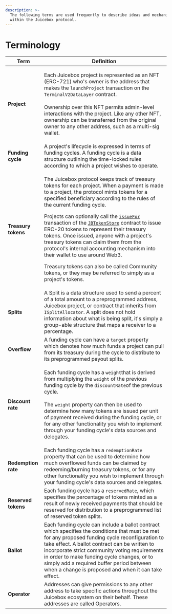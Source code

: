 ```yaml
---
description: >-
  The following terms are used frequently to describe ideas and mechanisms
  within the Juicebox protocol.
---
```


# Terminology

| Term                | Definition                                                                                                                                                                                                                                                                                                                                                                                                                                                                                                                                                                                                                                                                                                                                                                               |
| ------------------- | ---------------------------------------------------------------------------------------------------------------------------------------------------------------------------------------------------------------------------------------------------------------------------------------------------------------------------------------------------------------------------------------------------------------------------------------------------------------------------------------------------------------------------------------------------------------------------------------------------------------------------------------------------------------------------------------------------------------------------------------------------------------------------------------- |
| **Project**         | <p>Each Juicebox project is represented as an NFT (ERC-721) who's owner is the address that makes the <code>launchProject</code> transaction on the <code>TerminalV2DataLayer</code> contract.<br><br>Ownership over this NFT permits admin-level interactions with the project. Like any other NFT, ownership can be transferred from the original owner to any other address, such as a multi-sig wallet.</p>                                                                                                                                                                                                                                                                                                                                                                          |
| **Funding cycle**   | A project's lifecycle is expressed in terms of funding cycles. A funding cycle is a data structure outlining the time-locked rules according to which a project wishes to operate.                                                                                                                                                                                                                                                                                                                                                                                                                                                                                                                                                                                                       |
| **Treasury tokens** | <p>The Juicebox protocol keeps track of treasury tokens for each project. When a payment is made to a project, the protocol mints tokens for a specified beneficiary according to the rules of the current funding cycle.</p><p>Projects can optionally call the <a href="contracts/jbtokenstore/write/issuefor.md"><code>issueFor</code></a> transaction of the <a href="contracts/jbtokenstore/"><code>JBTokenStore</code></a> contract to issue ERC-20 tokens to represent their treasury tokens. Once issued, anyone with a project's treasury tokens can claim them from the protocol's internal accounting mechanism into their wallet to use around Web3.</p><p>Treasury tokens can also be called Community tokens, or they may be referred to simply as a project's tokens.</p> |
| **Splits**          | A Split is a data structure used to send a percent of a total amount to a preprogrammed address, Juicebox project, or contract that inherits from `ISplitAllocator`. A split does not hold information about what is being split, it's simply a group-able structure that maps a receiver to a percentage.                                                                                                                                                                                                                                                                                                                                                                                                                                                                               |
| **Overflow**        | A funding cycle can have a `target` property which denotes how much funds a project can pull from its treasury during the cycle to distribute to its preprogrammed payout splits.                                                                                                                                                                                                                                                                                                                                                                                                                                                                                                                                                                                                        |
| **Discount rate**   | <p>Each funding cycle has a <code>weight</code>that is derived from multiplying the <code>weight</code> of the previous funding cycle by the <code>discountRate</code>of the previous cycle.<br><br>The <code>weight</code> property can then be used to determine how many tokens are issued per unit of payment received during the funding cycle, or for any other functionality you wish to implement through your funding cycle's data sources and delegates.</p>                                                                                                                                                                                                                                                                                                                   |
| **Redemption rate** | Each funding cycle has a `redemptionRate` property that can be used to determine how much overflowed funds can be claimed by redeeming/burning treasury tokens, or for any other functionality you wish to implement through your funding cycle's data sources and delegates.                                                                                                                                                                                                                                                                                                                                                                                                                                                                                                            |
| **Reserved tokens** | Each funding cycle has a `reservedRate`, which specifies the percentage of tokens minted as a result of newly received payments that should be reserved for distribution to a preprogrammed list of reserved token splits.                                                                                                                                                                                                                                                                                                                                                                                                                                                                                                                                                               |
| **Ballot**          | Each funding cycle can include a ballot contract which specifies the conditions that must be met for any proposed funding cycle reconfiguration to take effect. A ballot contract can be written to incorporate strict community voting requirements in order to make funding cycle changes, or to simply add a required buffer period between when a change is proposed and when it can take effect.                                                                                                                                                                                                                                                                                                                                                                                    |
| **Operator**        | Addresses can give permissions to any other address to take specific actions throughout the Juicebox ecosystem on their behalf. These addresses are called Operators.                                                                                                                                                                                                                                                                                                                                                                                                                                                                                                                                                                                                                    |
